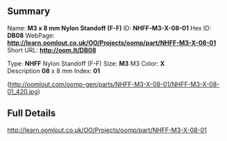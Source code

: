 

 ## Summary
Name: __M3 x 8 mm Nylon Standoff (F-F)__
ID: __NHFF-M3-X-08-01__
Hex ID: __DB08__
WebPage: __http://learn.oomlout.co.uk/OO/Projects/oomp/part/NHFF-M3-X-08-01__
Short URL: __http://oom.lt/DB08__

Type: __NHFF__ Nylon Standoff (F-F) 
Size: __M3__ M3 
Color: __X__  
Description __08__ x 8 mm 
Index: __01__


(http://oomlout.com/oomp-gen/parts/NHFF-M3-X-08-01/NHFF-M3-X-08-01_420.jpg)


 ## Full Details
 http://learn.oomlout.co.uk/OO/Projects/oomp/part/NHFF-M3-X-08-01














